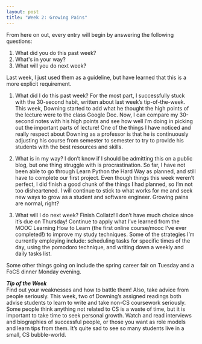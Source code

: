 ```yaml
---
layout: post
title: "Week 2: Growing Pains"
---
```


From here on out, every entry will begin by answering the following questions:   
1. What did you do this past week?   
2. What's in your way?   
3. What will you do next week?   

Last week, I just used them as a guideline, but have learned that this is a more explicit requirement.

1. What did I do this past week?
For the most part, I successfully stuck with the 30-second habit, written about last week’s tip-of-the-week.  This week, Downing started to add what he thought the high points of the lecture were to the class Google Doc.  Now, I can compare my 30-second notes with his high points and see how well I’m doing in picking out the important parts of lecture!  One of the things I have noticed and really respect about Downing as a professor is that he is continuously adjusting his course from semester to semester to try to provide his students with the best resources and skills.

2. What is in my way?
I don’t know if I should be admitting this on a public blog, but one thing struggle with is procrastination.  So far, I have not been able to go through Learn Python the Hard Way as planned, and still have to complete our first project.  Even though things this week weren’t perfect, I did finish a good chunk of the things I had planned, so I’m not too disheartened.  I will continue to stick to what works for me and seek new ways to grow as a student and software engineer.  Growing pains are normal, right?

3. What will I do next week?
Finish Collatz! I don’t have much choice since it’s due on Thursday! Continue to apply what I’ve learned from the MOOC Learning How to Learn (the first online course/mooc I’ve ever completed!) to improve my study techniques.  Some of the strategies I’m currently employing include: scheduling tasks for specific times of the day, using the pomodoro technique, and writing down a weekly and daily tasks list.

Some other things going on include the spring career fair on Tuesday and a FoCS dinner Monday evening. 

***Tip of the Week***   
Find out your weaknesses and how to battle them!  Also, take advice from people seriously.  This week, two of Downing’s assigned readings both advise students to learn to write and take non-CS coursework seriously.  Some people think anything not related to CS is a waste of time, but it is important to take time to seek personal growth.  Watch and read interviews and biographies of successful people, or those you want as role models and learn tips from them.  It’s quite sad to see so many students live in a small, CS bubble-world.

<script>
  (function(i,s,o,g,r,a,m){i['GoogleAnalyticsObject']=r;i[r]=i[r]||function(){
  (i[r].q=i[r].q||[]).push(arguments)},i[r].l=1*new Date();a=s.createElement(o),
  m=s.getElementsByTagName(o)[0];a.async=1;a.src=g;m.parentNode.insertBefore(a,m)
  })(window,document,'script','//www.google-analytics.com/analytics.js','ga');

  ga('create', 'UA-72832219-1', 'auto');
  ga('send', 'pageview');

</script>
